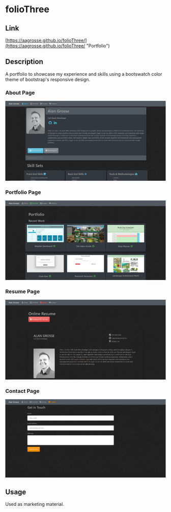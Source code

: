 # folioThree

## Link

[https://aagrosse.github.io/folioThree/](https://aagrosse.github.io/folioThree/ "Portfolio")

## Description 

A portfolio to showcase my experience and skills using a bootswatch color theme of bootstrap's responsive design.

### About Page

![image](assets\images\about.PNG "About Me")

### Portfolio Page

![image](assets\images\portfolio.PNG "Portfolio")

### Resume Page

![image](assets\images\resume.PNG "Resume")

### Contact Page

![image](assets\images\contact.PNG "Contact")

## Usage 

Used as marketing material.